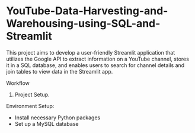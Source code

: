 # YouTube-Data-Harvesting-and-Warehousing-using-SQL-and-Streamlit
This project aims to develop a user-friendly Streamlit application that utilizes the Google API to extract information on a YouTube channel, stores it in a SQL database, and enables users to search for channel details and join tables to view data in the Streamlit app.

Workflow
1. Project Setup.
   
Environment Setup:

   * Install necessary Python packages
   * Set up a MySQL database

